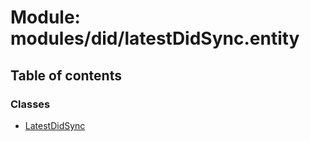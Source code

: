 # Module: modules/did/latestDidSync.entity

## Table of contents

### Classes

- [LatestDidSync](../classes/modules_did_latestDidSync_entity.LatestDidSync.md)

